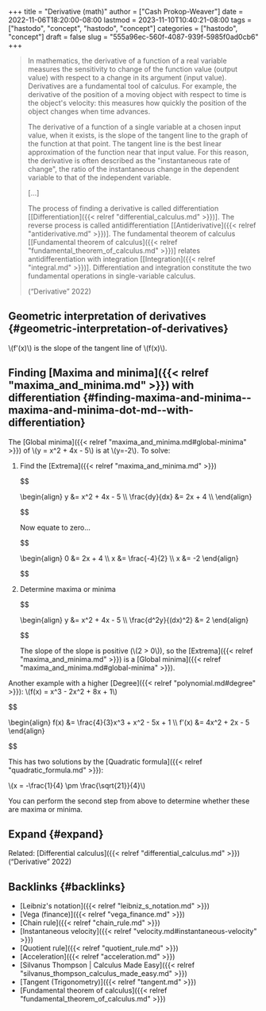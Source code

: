 +++
title = "Derivative (math)"
author = ["Cash Prokop-Weaver"]
date = 2022-11-06T18:20:00-08:00
lastmod = 2023-11-10T10:40:21-08:00
tags = ["hastodo", "concept", "hastodo", "concept"]
categories = ["hastodo", "concept"]
draft = false
slug = "555a96ec-560f-4087-939f-5985f0ad0cb6"
+++

> In mathematics, the derivative of a function of a real variable measures the sensitivity to change of the function value (output value) with respect to a change in its argument (input value). Derivatives are a fundamental tool of calculus. For example, the derivative of the position of a moving object with respect to time is the object's velocity: this measures how quickly the position of the object changes when time advances.
>
> The derivative of a function of a single variable at a chosen input value, when it exists, is the slope of the tangent line to the graph of the function at that point. The tangent line is the best linear approximation of the function near that input value. For this reason, the derivative is often described as the "instantaneous rate of change", the ratio of the instantaneous change in the dependent variable to that of the independent variable.
>
> [...]
>
> The process of finding a derivative is called differentiation [[Differentiation]({{< relref "differential_calculus.md" >}})]. The reverse process is called antidifferentiation [[Antiderivative]({{< relref "antiderivative.md" >}})]. The fundamental theorem of calculus [[Fundamental theorem of calculus]({{< relref "fundamental_theorem_of_calculus.md" >}})] relates antidifferentiation with integration [[Integration]({{< relref "integral.md" >}})]. Differentiation and integration constitute the two fundamental operations in single-variable calculus.
>
> (“Derivative” 2022)


## Geometric interpretation of derivatives {#geometric-interpretation-of-derivatives}

\\(f'(x)\\) is the slope of the tangent line of \\(f(x)\\).


## Finding [Maxima and minima]({{< relref "maxima_and_minima.md" >}}) with differentiation {#finding-maxima-and-minima--maxima-and-minima-dot-md--with-differentiation}

The [Global minima]({{< relref "maxima_and_minima.md#global-minima" >}}) of \\(y = x^2 + 4x - 5\\) is at \\(y=-2\\). To solve:

1.  Find the [Extrema]({{< relref "maxima_and_minima.md" >}})

    $$

    \begin{align}
    y &= x^2 + 4x - 5 \\\\
    \frac{dy}{dx} &= 2x + 4 \\\\
    \end{align}

    $$

    Now equate to zero...

    $$

    \begin{align}
    0 &= 2x + 4 \\\\
    x &= \frac{-4}{2} \\\\
    x &= -2
    \end{align}

    $$

2.  Determine maxima or minima

    $$

    \begin{align}
    y &= x^2 + 4x - 5 \\\\
    \frac{d^2y}{(dx)^2} &= 2
    \end{align}

    $$

    The slope of the slope is positive (\\(2 > 0\\)), so the [Extrema]({{< relref "maxima_and_minima.md" >}}) is a [Global minima]({{< relref "maxima_and_minima.md#global-minima" >}}).

Another example with a higher [Degree]({{< relref "polynomial.md#degree" >}}): \\(f(x) = x^3 - 2x^2 + 8x + 1\\)

$$

\begin{align}
f(x) &= \frac{4}{3}x^3 + x^2 - 5x + 1 \\\\
f'(x) &= 4x^2 + 2x - 5
\end{align}

$$

This has two solutions by the [Quadratic formula]({{< relref "quadratic_formula.md" >}}):

\\(x = -\frac{1}{4} \pm \frac{\sqrt{21}}{4}\\)

You can perform the second step from above to determine whether these are maxima or minima.


## Expand {#expand}

Related: [Differential calculus]({{< relref "differential_calculus.md" >}})
(“Derivative” 2022)


## Backlinks {#backlinks}

-   [Leibniz's notation]({{< relref "leibniz_s_notation.md" >}})
-   [Vega (finance)]({{< relref "vega_finance.md" >}})
-   [Chain rule]({{< relref "chain_rule.md" >}})
-   [Instantaneous velocity]({{< relref "velocity.md#instantaneous-velocity" >}})
-   [Quotient rule]({{< relref "quotient_rule.md" >}})
-   [Acceleration]({{< relref "acceleration.md" >}})
-   [Silvanus Thompson | Calculus Made Easy]({{< relref "silvanus_thompson_calculus_made_easy.md" >}})
-   [Tangent (Trigonometry)]({{< relref "tangent.md" >}})
-   [Fundamental theorem of calculus]({{< relref "fundamental_theorem_of_calculus.md" >}})

